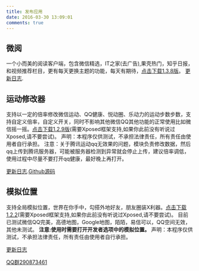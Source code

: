 ```yaml
---
title: 发布应用
date: 2016-03-30 13:09:01
comments: true
---
```


## 微阅
一个小而美的阅读客户端，包含微信精选，IT之家(去广告),果壳热门，知乎日报，和视频推荐栏目，更有每天更换主题的功能，每天有期待，[点击下载1.3.8版][2]。
[更新日志][4].

## 运动修改器
支持以一定的倍率修改微信运动、QQ健康、悦动圈、乐动力的运动步数步数，支持自定义倍率，自定义开关，同时不影响其他微信QQ其他功能的正常使用比如微信摇一摇。[点击下载1.2.9版][5](需要Xposed框架支持,如果你此前没有听说过Xposed,请不要尝试)。
声明：本程序仅供测试，不承担法律责任，所有责任由使用者自行承担。
注意：关于腾讯运动qq无效果的问题，模块负责修改数据，然后qq上传到腾讯服务器，可能被服务器检测到异常就会停止上传，建议倍率调低，使用过程中尽量不要打开qq健康，最好晚上再打开。

[更新日志][6].[Github源码][8]

## 模拟位置
支持全局模拟位置，世界在你手中，勾搭外地好友，朋友圈装X利器。[点击下载1.2.2][10](需要Xposed框架支持,如果你此前没有听说过Xposed,请不要尝试)。
目前已测试微信QQ完美，高德地图，Google地图，陌陌，易信可以，QQ空间无效，其他未测试。
**注意:使用时需要打开开发者选项中的模拟位置。**
声明：本程序仅供测试，不承担法律责任，所有责任由使用者自行承担。

[更新日志][11]

[QQ群290873461][9]

  [1]: http://caiyao.name/releases/volume_1.0.7.apk
  [2]: http://caiyao.name/releases/microreader_1.3.8.apk
  [3]: http://caiyao.name/releases/volume.html
  [4]: http://caiyao.name/releases/microreader.html
  [5]: http://caiyao.name/releases/sporteditor_1.2.9.apk
  [6]: http://caiyao.name/releases/sporteditor.html
  [7]: https://github.com/YiuChoi/Unlock163Music
  [8]: https://github.com/YiuChoi/SportEditor
  [9]: http://shang.qq.com/wpa/qunwpa?idkey=cb1680a5052a631a7ce40ca3063530d016c9fb2664eb4a74465b0398b9e696d9
  [10]: http://caiyao.name/releases/fakegps_1.2.1.apk
  [11]: http://caiyao.name/releases/fakegps.html